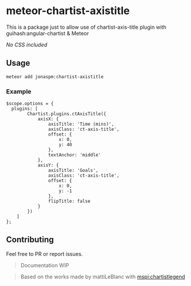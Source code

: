 # meteor-chartist-axistitle
This is a package just to allow use of chartist-axis-title plugin with guihash:angular-chartist & Meteor

*No CSS included*

## Usage
	meteor add jonaspm:chartist-axistitle

### Example
	$scope.options = {
      plugins: [
			Chartist.plugins.ctAxisTitle({
                axisX: {
                    axisTitle: 'Time (mins)',
                    axisClass: 'ct-axis-title',
                    offset: {
                        x: 0,
                        y: 40
                    },
                    textAnchor: 'middle'
                },
                axisY: {
                    axisTitle: 'Goals',
                    axisClass: 'ct-axis-title',
                    offset: {
                        x: 0,
						y: -1
                    },
                    flipTitle: false
                }
            })
        ]
	};


## Contributing
Feel free to PR or report issues.

>Documentation WIP

>Based on the works made by mattiLeBlanc with [mspi:chartistlegend](https://github.com/mattiLeBlanc/chartist-plugin-legend/)
